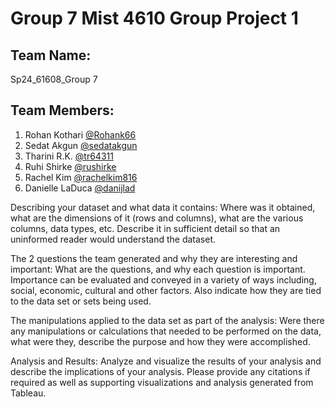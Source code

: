 # Group 7 Mist 4610 Group Project 1

## Team Name: 
Sp24_61608_Group 7

## Team Members:

1. Rohan Kothari [@Rohank66](https://github.com/Rohank66)
2. Sedat Akgun [@sedatakgun](https://github.com/sedatakgun)
3. Tharini R.K. [@tr64311](https://github.com/tr64311)
4. Ruhi Shirke [@rushirke](https://github.com/rushirke)
5. Rachel Kim [@rachelkim816](https://github.com/rachelkim816)
6. Danielle LaDuca [@danijlad](https://github.com/danijlad)



Describing your dataset and what data it contains:
Where was it obtained, what are the dimensions of it (rows and columns), what are the various columns, data types, etc. Describe it in sufficient detail so that an uninformed reader would understand the dataset.




The 2 questions the team generated and why they are interesting and important:
What are the questions, and why each question is important. Importance can be evaluated and conveyed in a variety of ways including, social, economic, cultural and other factors. Also indicate how they are tied to the data set or sets being used.


The manipulations applied to the data set as part of the analysis:
Were there any manipulations or calculations that needed to be performed on the data, what were they, describe the purpose and how they were accomplished.


Analysis and Results:
Analyze and visualize the results of your analysis and describe the implications of your analysis. Please provide any citations if required as well as supporting visualizations and analysis generated from Tableau.
